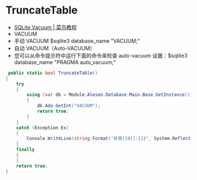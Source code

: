 # TruncateTable

- [SQLite Vacuum | 菜鸟教程](https://www.runoob.com/sqlite/sqlite-vacuum.html)
- VACUUM
- 手动 VACUUM \$sqlite3 database_name "VACUUM;"
- 自动 VACUUM（Auto-VACUUM）
- 您可以从命令提示符中运行下面的命令来检查 auto-vacuum 设置：\$sqlite3 database_name "PRAGMA auto_vacuum;"

```c#
 public static bool TruncateTable()
{
    try
    {
        using (var db = Module.Aleseo.Database.Main.Base.GetInstance())
        {
            db.Ado.GetInt("VACUUM");
            return true;
        }
    }
    catch (Exception Ex)
    {
        Console.WriteLine(string.Format("异常[{0}]:{1}", System.Reflection.MethodBase.GetCurrentMethod().Name, Ex.Message));
    }
    finally
    {
    }
    return true;
}
```
